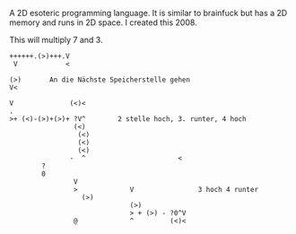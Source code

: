 A 2D esoteric programming language. 
It is similar to brainfuck but has a 2D memory and runs in 2D space.
I created this 2008.

This will multiply 7 and 3.

	++++++.(>)+++.V
	 V            <

	(>)       An die Nächste Speicherstelle gehen
	V<

	V              (<)<
	.
	>+ (<)-(>)+(>)+ ?V^        2 stelle hoch, 3. runter, 4 hoch
					(<)
					 (<)
					 (<)
					 (<)
				   -  ^                       <
			?
			0          
					V
					>             V                3 hoch 4 runter
					  (>)
								  (>)
								  > + (>) - ?0^V
					@             ^         (<)<

